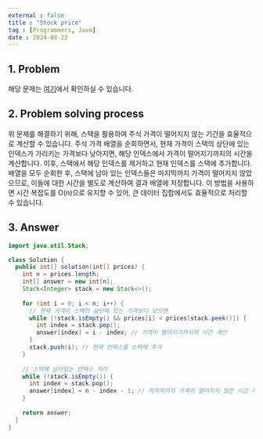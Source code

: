 ```yaml
---
external : false
title : "Stock price"
tag : [Programmers, Java]
date : 2024-08-22
---
```


## 1. Problem

해당 문제는 [여기](https://school.programmers.co.kr/learn/courses/30/lessons/42584)에서 확인하실 수 있습니다.

## 2. Problem solving process

위 문제를 해결하기 위해, 스택을 활용하여 주식 가격이 떨어지지 않는 기간을 효율적으로 계산할 수 있습니다. 주식 가격 배열을 순회하면서, 현재 가격이 스택의 상단에 있는 인덱스가 가리키는 가격보다 낮아지면, 해당 인덱스에서 가격이 떨어지기까지의 시간을 계산합니다.
이후, 스택에서 해당 인덱스를 제거하고 현재 인덱스를 스택에 추가합니다. 배열을 모두 순회한 후, 스택에 남아 있는 인덱스들은 마지막까지 가격이 떨어지지 않았으므로, 이들에 대한 시간을 별도로 계산하여 결과 배열에 저장합니다.
이 방법을 사용하면 시간 복잡도를 O(n)으로 유지할 수 있어, 큰 데이터 집합에서도 효율적으로 처리할 수 있습니다.

## 3. Answer

```java
import java.util.Stack;

class Solution {
  public int[] solution(int[] prices) {
    int n = prices.length;
    int[] answer = new int[n];
    Stack<Integer> stack = new Stack<>();
    
    for (int i = 0; i < n; i++) {
      // 현재 가격이 스택의 상단에 있는 가격보다 낮으면
      while (!stack.isEmpty() && prices[i] < prices[stack.peek()]) {
        int index = stack.pop();
        answer[index] = i - index; // 가격이 떨어지기까지의 시간 계산
      }
      stack.push(i); // 현재 인덱스를 스택에 추가
    }
    
    // 스택에 남아있는 인덱스 처리
    while (!stack.isEmpty()) {
      int index = stack.pop();
      answer[index] = n - index - 1; // 마지막까지 가격이 떨어지지 않은 시간 계산
    }
    
    return answer;
  }
}
```
